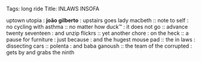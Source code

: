 Tags: long ride
Title: INLAWS INSOFA
  
uptown utopia : **joão gilberto** : upstairs goes lady macbeth :: note to self : no cycling with asthma :: no matter how duck™ : it does not go :: advance twenty seventeen : and unzip flickrs :: yet another chore : on the heck :: a pause for furniture : just because : and the hugest mouse pad :: the in laws : dissecting cars :: polenta : and baba ganoush :: the team of the corrupted : gets by and grabs the ninth